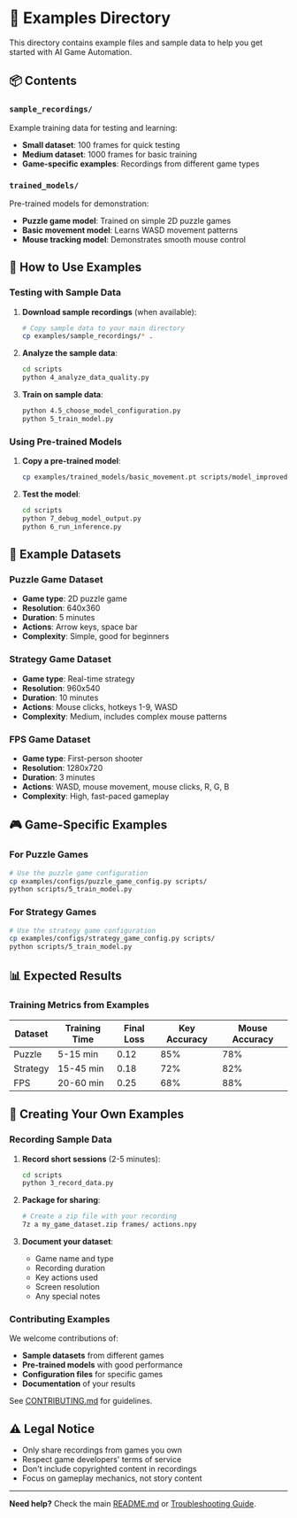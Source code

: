 # 📁 Examples Directory

This directory contains example files and sample data to help you get started with AI Game Automation.

## 📦 Contents

### `sample_recordings/`
Example training data for testing and learning:
- **Small dataset**: 100 frames for quick testing
- **Medium dataset**: 1000 frames for basic training
- **Game-specific examples**: Recordings from different game types

### `trained_models/`
Pre-trained models for demonstration:
- **Puzzle game model**: Trained on simple 2D puzzle games
- **Basic movement model**: Learns WASD movement patterns
- **Mouse tracking model**: Demonstrates smooth mouse control

## 🎯 How to Use Examples

### Testing with Sample Data

1. **Download sample recordings** (when available):
   ```bash
   # Copy sample data to your main directory
   cp examples/sample_recordings/* .
   ```

2. **Analyze the sample data**:
   ```bash
   cd scripts
   python 4_analyze_data_quality.py
   ```

3. **Train on sample data**:
   ```bash
   python 4.5_choose_model_configuration.py
   python 5_train_model.py
   ```

### Using Pre-trained Models

1. **Copy a pre-trained model**:
   ```bash
   cp examples/trained_models/basic_movement.pt scripts/model_improved.pt
   ```

2. **Test the model**:
   ```bash
   cd scripts
   python 7_debug_model_output.py
   python 6_run_inference.py
   ```

## 📝 Example Datasets

### Puzzle Game Dataset
- **Game type**: 2D puzzle game
- **Resolution**: 640x360
- **Duration**: 5 minutes
- **Actions**: Arrow keys, space bar
- **Complexity**: Simple, good for beginners

### Strategy Game Dataset  
- **Game type**: Real-time strategy
- **Resolution**: 960x540
- **Duration**: 10 minutes
- **Actions**: Mouse clicks, hotkeys 1-9, WASD
- **Complexity**: Medium, includes complex mouse patterns

### FPS Game Dataset
- **Game type**: First-person shooter
- **Resolution**: 1280x720
- **Duration**: 3 minutes
- **Actions**: WASD, mouse movement, mouse clicks, R, G, B
- **Complexity**: High, fast-paced gameplay

## 🎮 Game-Specific Examples

### For Puzzle Games
```bash
# Use the puzzle game configuration
cp examples/configs/puzzle_game_config.py scripts/
python scripts/5_train_model.py
```

### For Strategy Games
```bash
# Use the strategy game configuration
cp examples/configs/strategy_game_config.py scripts/
python scripts/5_train_model.py
```

## 📊 Expected Results

### Training Metrics from Examples

| Dataset | Training Time | Final Loss | Key Accuracy | Mouse Accuracy |
|---------|---------------|------------|--------------|----------------|
| Puzzle  | 5-15 min      | 0.12       | 85%          | 78%            |
| Strategy| 15-45 min     | 0.18       | 72%          | 82%            |
| FPS     | 20-60 min     | 0.25       | 68%          | 88%            |

## 🔄 Creating Your Own Examples

### Recording Sample Data

1. **Record short sessions** (2-5 minutes):
   ```bash
   cd scripts
   python 3_record_data.py
   ```

2. **Package for sharing**:
   ```bash
   # Create a zip file with your recording
   7z a my_game_dataset.zip frames/ actions.npy
   ```

3. **Document your dataset**:
   - Game name and type
   - Recording duration
   - Key actions used
   - Screen resolution
   - Any special notes

### Contributing Examples

We welcome contributions of:
- **Sample datasets** from different games
- **Pre-trained models** with good performance  
- **Configuration files** for specific games
- **Documentation** of your results

See [CONTRIBUTING.md](../docs/CONTRIBUTING.md) for guidelines.

## ⚠️ Legal Notice

- Only share recordings from games you own
- Respect game developers' terms of service
- Don't include copyrighted content in recordings
- Focus on gameplay mechanics, not story content

---

**Need help?** Check the main [README.md](../README.md) or [Troubleshooting Guide](../docs/TROUBLESHOOTING.md). 